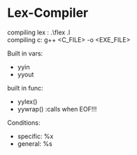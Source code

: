 # Lex-Compiler

compiling lex :  .\flex <FILE>.l       
compiling c:  g++ <C_FILE> -o <EXE_FILE>
  
  Built in vars:
  - yyin
  - yyout

  built in func:
  - yylex()
  - yywrap() :calls when EOF!!! 
  
  Conditions:
  - specific: %x
  - general: %s
